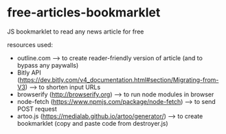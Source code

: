 # free-articles-bookmarklet
JS bookmarklet to read any news article for free

resources used:
- outline.com --> to create reader-friendly version of article (and to bypass any paywalls)
- Bitly API (https://dev.bitly.com/v4_documentation.html#section/Migrating-from-V3) --> to shorten input URLs
- browserify (http://browserify.org) --> to run node modules in browser
- node-fetch (https://www.npmjs.com/package/node-fetch) --> to send POST request
- artoo.js (https://medialab.github.io/artoo/generator/) --> to create bookmarklet (copy and paste code from destroyer.js)
